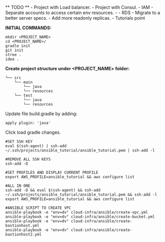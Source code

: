 ** TODO **
    - Project with Load balancer.
    - Project with Consul.
    - IAM
        - Separate accounts to access certain env resources.
        - 
    - RDS 
        - Migrate to a better server specs.
        - Add more readonly replicas. 
        - Tutorials point 

**INITIAL COMMANDS:**

```shell
mkdir <PROJECT_NAME>
cd <PROJECT_NAME>/
gradle init
git init
stree .
idea .
```

**Create project structure under <PROJECT_NAME> folder:**

```shell
└── src
    └── main
        └── java    
        └── resources
    └── test
        └── java    
        └── resources
```


Update file build.gradle by adding:
```shell
apply plugin: 'java'
```
Click load gradle changes. 


```shell
#SET SSH KEY 
eval $(ssh-agent) | ssh-add ~/.ssh/projects/ansible_tutorial/ansible_tutorial.pem | ssh-add -l

#REMOVE ALL SSH KEYS
ssh-add -D

#SET PROFILES AND DISPLAY CURRENT PROFILE
export AWS_PROFILE=ansible_tutorial && aws configure list

#ALL IN ONE
ssh-add -D && eval $(ssh-agent) && ssh-add ~/.ssh/projects/ansible_tutorial/ansible_tutorial.pem && ssh-add -l 
export AWS_PROFILE=ansible_tutorial && aws configure list

```

```shell
#ANSIBLE SCRIPT TO CREATE VPC
ansible-playbook -e "env=dv" cloud-infra/ansible/create-vpc.yml
ansible-playbook -e "env=dv" cloud-infra/ansible/create-bucket.yml
ansible-playbook -e "env=dv" cloud-infra/ansible/create-bastionhost.yml
ansible-playbook -e "env=dv" cloud-infra/ansible/create-bastionhost2.yml



```

